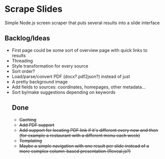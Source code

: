 Scrape Slides
=============

Simple Node.js screen scraper that puts several results into a slide interface

Backlog/Ideas
----
- First page could be some sort of overview page with quick links to results
- Threading
- Style transformation for every source
- Sort order?
- Load/parse/convert PDF (docx? pdf2json?) instead of just <object>
- A pretty background image
- Add fields to sources: coordinates, homepages, other metadata...
- Sort by/make suggestions depending on keywords

Done
----
- ~~Caching~~
- ~~Add PDF support~~
- ~~Add support for locating PDF link if it's different every now and then (for example a restaurant with a different menu each week)~~
- ~~Templating~~
- ~~Maybe a simple navigation with one result per slide instead of a more complex column-based presentation (Reveal.js?)~~